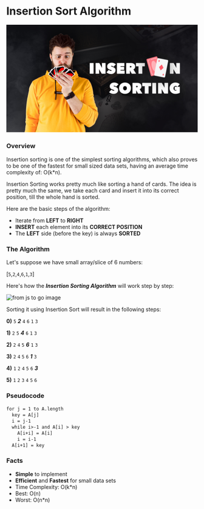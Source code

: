 # Insertion Sort Algorithm

<img alt="from js to go image" src="https://github.com/algorithms-go/insertion-sort/blob/master/thumb.jpg?raw=true" width="600"/>

### Overview

Insertion sorting is one of the simplest sorting algorithms, which
also proves to be one of the fastest for small sized data sets, having
an average time complexity of: O(k*n).

Insertion Sorting works pretty much like sorting a hand of cards.
The idea is pretty much the same, we take each card and
insert it into its correct position, till the whole hand is
sorted.

Here are the basic steps of the algorithm:

- Iterate from **LEFT** to **RIGHT**
- **INSERT** each element into its **CORRECT POSITION**
- The **LEFT** side (before the key) is always **SORTED**

### The Algorithm

Let's suppose we have small array/slice of 6 numbers:

[`5`,`2`,`4`,`6`,`1`,`3`]

Here's how the ***Insertion Sorting Algorithm*** will work step by step:

<img alt="from js to go image" src="https://github.com/algorithms-go/insertion-sort/blob/master/insertion-sort.gif?raw=true" width="600"/>


Sorting it using Insertion Sort will result in the
following steps:

**0)** `5` ***2*** `4` `6` `1` `3`

**1)** `2` `5` ***4*** `6` `1` `3`

**2)** `2` `4` `5` ***6*** `1` `3`

**3)** `2` `4` `5` `6` ***1*** `3`

**4)** `1` `2` `4` `5` `6` ***3***

**5)** `1` `2` `3` `4` `5` `6`

### Pseudocode

```
for j = 1 to A.length
  key = A[j]
  i = j-1
  while i>-1 and A[i] > key
    A[i+i] = A[i]
    i = i-1
  A[i+1] = key
```

### Facts

- **Simple** to implement
- **Efficient** and **Fastest** for small data sets
- Time Complexity: O(k*n)
- Best: O(n)
- Worst: O(n*n)
